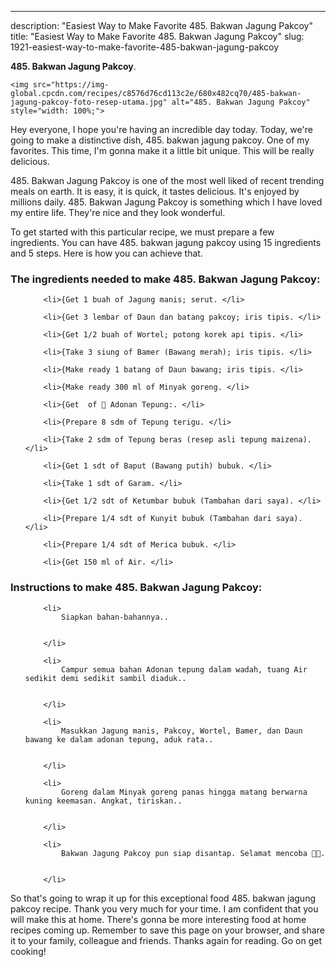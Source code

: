 ---
description: "Easiest Way to Make Favorite 485. Bakwan Jagung Pakcoy"
title: "Easiest Way to Make Favorite 485. Bakwan Jagung Pakcoy"
slug: 1921-easiest-way-to-make-favorite-485-bakwan-jagung-pakcoy

<p>
	<strong>485. Bakwan Jagung Pakcoy</strong>. 
	
</p>
<p>
	
	<img src="https://img-global.cpcdn.com/recipes/c8576d76cd113c2e/680x482cq70/485-bakwan-jagung-pakcoy-foto-resep-utama.jpg" alt="485. Bakwan Jagung Pakcoy" style="width: 100%;">
	
	
</p>
<p>
	Hey everyone, I hope you're having an incredible day today. Today, we're going to make a distinctive dish, 485. bakwan jagung pakcoy. One of my favorites. This time, I'm gonna make it a little bit unique. This will be really delicious.
</p>
	
<p>
	485. Bakwan Jagung Pakcoy is one of the most well liked of recent trending meals on earth. It is easy, it is quick, it tastes delicious. It's enjoyed by millions daily. 485. Bakwan Jagung Pakcoy is something which I have loved my entire life. They're nice and they look wonderful.
</p>
<p>
	
</p>

<p>
To get started with this particular recipe, we must prepare a few ingredients. You can have 485. bakwan jagung pakcoy using 15 ingredients and 5 steps. Here is how you can achieve that.
</p>

<h3>The ingredients needed to make 485. Bakwan Jagung Pakcoy:</h3>

<ol>
	
		<li>{Get 1 buah of Jagung manis; serut. </li>
	
		<li>{Get 3 lembar of Daun dan batang pakcoy; iris tipis. </li>
	
		<li>{Get 1/2 buah of Wortel; potong korek api tipis. </li>
	
		<li>{Take 3 siung of Bamer (Bawang merah); iris tipis. </li>
	
		<li>{Make ready 1 batang of Daun bawang; iris tipis. </li>
	
		<li>{Make ready 300 ml of Minyak goreng. </li>
	
		<li>{Get  of 📌 Adonan Tepung:. </li>
	
		<li>{Prepare 8 sdm of Tepung terigu. </li>
	
		<li>{Take 2 sdm of Tepung beras (resep asli tepung maizena). </li>
	
		<li>{Get 1 sdt of Baput (Bawang putih) bubuk. </li>
	
		<li>{Take 1 sdt of Garam. </li>
	
		<li>{Get 1/2 sdt of Ketumbar bubuk (Tambahan dari saya). </li>
	
		<li>{Prepare 1/4 sdt of Kunyit bubuk (Tambahan dari saya). </li>
	
		<li>{Prepare 1/4 sdt of Merica bubuk. </li>
	
		<li>{Get 150 ml of Air. </li>
	
</ol>
<p>
	
</p>

<h3>Instructions to make 485. Bakwan Jagung Pakcoy:</h3>

<ol>
	
		<li>
			Siapkan bahan-bahannya..
			
			
		</li>
	
		<li>
			Campur semua bahan Adonan tepung dalam wadah, tuang Air sedikit demi sedikit sambil diaduk..
			
			
		</li>
	
		<li>
			Masukkan Jagung manis, Pakcoy, Wortel, Bamer, dan Daun bawang ke dalam adonan tepung, aduk rata..
			
			
		</li>
	
		<li>
			Goreng dalam Minyak goreng panas hingga matang berwarna kuning keemasan. Angkat, tiriskan..
			
			
		</li>
	
		<li>
			Bakwan Jagung Pakcoy pun siap disantap. Selamat mencoba 🙏😊.
			
			
		</li>
	
</ol>

<p>
	
</p>

<p>
	So that's going to wrap it up for this exceptional food 485. bakwan jagung pakcoy recipe. Thank you very much for your time. I am confident that you will make this at home. There's gonna be more interesting food at home recipes coming up. Remember to save this page on your browser, and share it to your family, colleague and friends. Thanks again for reading. Go on get cooking!
</p>
